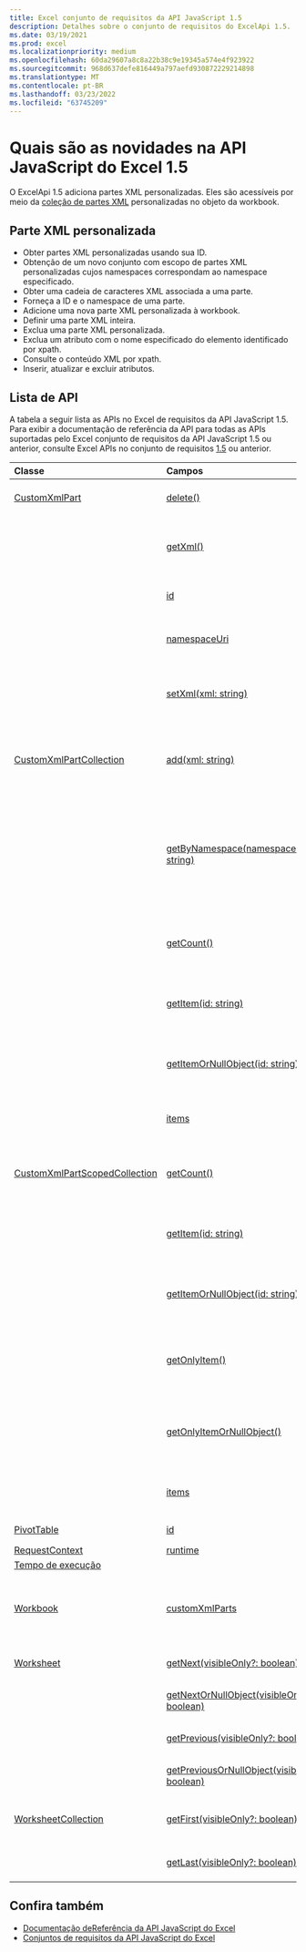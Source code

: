 ```yaml
---
title: Excel conjunto de requisitos da API JavaScript 1.5
description: Detalhes sobre o conjunto de requisitos do ExcelApi 1.5.
ms.date: 03/19/2021
ms.prod: excel
ms.localizationpriority: medium
ms.openlocfilehash: 60da29607a8c8a22b38c9e19345a574e4f923922
ms.sourcegitcommit: 968d637defe816449a797aefd930872229214898
ms.translationtype: MT
ms.contentlocale: pt-BR
ms.lasthandoff: 03/23/2022
ms.locfileid: "63745209"
---
```

# <a name="whats-new-in-excel-javascript-api-15"></a>Quais são as novidades na API JavaScript do Excel 1.5

O ExcelApi 1.5 adiciona partes XML personalizadas. Eles são acessíveis por meio da [coleção de partes XML](/javascript/api/excel/excel.workbook#excel-excel-workbook-customxmlparts-member) personalizadas no objeto da workbook.

## <a name="custom-xml-part"></a>Parte XML personalizada

* Obter partes XML personalizadas usando sua ID.
* Obtenção de um novo conjunto com escopo de partes XML personalizadas cujos namespaces correspondam ao namespace especificado.
* Obter uma cadeia de caracteres XML associada a uma parte.
* Forneça a ID e o namespace de uma parte.
* Adicione uma nova parte XML personalizada à workbook.
* Definir uma parte XML inteira.
* Exclua uma parte XML personalizada.
* Exclua um atributo com o nome especificado do elemento identificado por xpath.
* Consulte o conteúdo XML por xpath.
* Inserir, atualizar e excluir atributos.

## <a name="api-list"></a>Lista de API

A tabela a seguir lista as APIs no Excel de requisitos da API JavaScript 1.5. Para exibir a documentação de referência da API para todas as APIs suportadas pelo Excel conjunto de requisitos da API JavaScript 1.5 ou anterior, consulte Excel APIs no conjunto de requisitos [1.5](/javascript/api/excel?view=excel-js-1.5&preserve-view=true) ou anterior.

| Classe | Campos | Descrição |
|:---|:---|:---|
|[CustomXmlPart](/javascript/api/excel/excel.customxmlpart)|[delete()](/javascript/api/excel/excel.customxmlpart#excel-excel-customxmlpart-delete-member(1))|Exclui a parte XML personalizada.|
||[getXml()](/javascript/api/excel/excel.customxmlpart#excel-excel-customxmlpart-getxml-member(1))|Obtém o conteúdo XML completo da parte XML personalizada.|
||[id](/javascript/api/excel/excel.customxmlpart#excel-excel-customxmlpart-id-member)|A ID da parte XML personalizada.|
||[namespaceUri](/javascript/api/excel/excel.customxmlpart#excel-excel-customxmlpart-namespaceuri-member)|URI do namespace da parte XML personalizada.|
||[setXml(xml: string)](/javascript/api/excel/excel.customxmlpart#excel-excel-customxmlpart-setxml-member(1))|Define o conteúdo XML completo da parte XML personalizada.|
|[CustomXmlPartCollection](/javascript/api/excel/excel.customxmlpartcollection)|[add(xml: string)](/javascript/api/excel/excel.customxmlpartcollection#excel-excel-customxmlpartcollection-add-member(1))|Adiciona uma nova parte XML personalizada à pasta de trabalho.|
||[getByNamespace(namespaceUri: string)](/javascript/api/excel/excel.customxmlpartcollection#excel-excel-customxmlpartcollection-getbynamespace-member(1))|Obtém uma nova coleção com escopo de partes XML personalizadas cujos namespaces correspondem ao namespace especificado.|
||[getCount()](/javascript/api/excel/excel.customxmlpartcollection#excel-excel-customxmlpartcollection-getcount-member(1))|Obtém o número de partes XML personalizadas na coleção.|
||[getItem(id: string)](/javascript/api/excel/excel.customxmlpartcollection#excel-excel-customxmlpartcollection-getitem-member(1))|Obtém uma parte XML personalizada com base em sua ID.|
||[getItemOrNullObject(id: string)](/javascript/api/excel/excel.customxmlpartcollection#excel-excel-customxmlpartcollection-getitemornullobject-member(1))|Obtém uma parte XML personalizada com base em sua ID.|
||[items](/javascript/api/excel/excel.customxmlpartcollection#excel-excel-customxmlpartcollection-items-member)|Obtém os itens filhos carregados nesta coleção.|
|[CustomXmlPartScopedCollection](/javascript/api/excel/excel.customxmlpartscopedcollection)|[getCount()](/javascript/api/excel/excel.customxmlpartscopedcollection#excel-excel-customxmlpartscopedcollection-getcount-member(1))|Obtém o número de partes CustomXML nesta coleção.|
||[getItem(id: string)](/javascript/api/excel/excel.customxmlpartscopedcollection#excel-excel-customxmlpartscopedcollection-getitem-member(1))|Obtém uma parte XML personalizada com base em sua ID.|
||[getItemOrNullObject(id: string)](/javascript/api/excel/excel.customxmlpartscopedcollection#excel-excel-customxmlpartscopedcollection-getitemornullobject-member(1))|Obtém uma parte XML personalizada com base em sua ID.|
||[getOnlyItem()](/javascript/api/excel/excel.customxmlpartscopedcollection#excel-excel-customxmlpartscopedcollection-getonlyitem-member(1))|Se o conjunto contiver exatamente um item, esse método o retornará.|
||[getOnlyItemOrNullObject()](/javascript/api/excel/excel.customxmlpartscopedcollection#excel-excel-customxmlpartscopedcollection-getonlyitemornullobject-member(1))|Se o conjunto contiver exatamente um item, esse método o retornará.|
||[items](/javascript/api/excel/excel.customxmlpartscopedcollection#excel-excel-customxmlpartscopedcollection-items-member)|Obtém os itens filhos carregados nesta coleção.|
|[PivotTable](/javascript/api/excel/excel.pivottable)|[id](/javascript/api/excel/excel.pivottable#excel-excel-pivottable-id-member)|ID da tabela dinâmica.|
|[RequestContext](/javascript/api/excel/excel.requestcontext)|[runtime](/javascript/api/excel/excel.requestcontext#excel-excel-requestcontext-runtime-member)||
|[Tempo de execução](/javascript/api/excel/excel.runtime)|||
|[Workbook](/javascript/api/excel/excel.workbook)|[customXmlParts](/javascript/api/excel/excel.workbook#excel-excel-workbook-customxmlparts-member)|Representa a coleção de partes XML personalizadas contidas nesta workbook.|
|[Worksheet](/javascript/api/excel/excel.worksheet)|[getNext(visibleOnly?: boolean)](/javascript/api/excel/excel.worksheet#excel-excel-worksheet-getnext-member(1))|Obtém a planilha que segue esta.|
||[getNextOrNullObject(visibleOnly?: boolean)](/javascript/api/excel/excel.worksheet#excel-excel-worksheet-getnextornullobject-member(1))|Obtém a planilha que segue esta.|
||[getPrevious(visibleOnly?: boolean)](/javascript/api/excel/excel.worksheet#excel-excel-worksheet-getprevious-member(1))|Obtém a planilha que precede essa.|
||[getPreviousOrNullObject(visibleOnly?: boolean)](/javascript/api/excel/excel.worksheet#excel-excel-worksheet-getpreviousornullobject-member(1))|Obtém a planilha que precede essa.|
|[WorksheetCollection](/javascript/api/excel/excel.worksheetcollection)|[getFirst(visibleOnly?: boolean)](/javascript/api/excel/excel.worksheetcollection#excel-excel-worksheetcollection-getfirst-member(1))|Obtém a primeira planilha na coleção.|
||[getLast(visibleOnly?: boolean)](/javascript/api/excel/excel.worksheetcollection#excel-excel-worksheetcollection-getlast-member(1))|Obtém a última planilha na coleção.|

## <a name="see-also"></a>Confira também

* [Documentação deReferência da API JavaScript do Excel](/javascript/api/excel?view=excel-js-1.5&preserve-view=true)
* [Conjuntos de requisitos da API JavaScript do Excel](excel-api-requirement-sets.md)
